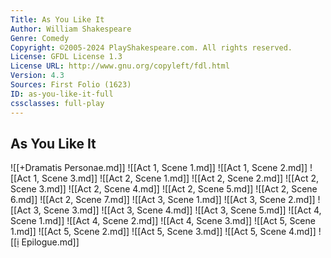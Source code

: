 ```yaml
---
Title: As You Like It
Author: William Shakespeare
Genre: Comedy
Copyright: ©2005-2024 PlayShakespeare.com. All rights reserved.
License: GFDL License 1.3
License URL: http://www.gnu.org/copyleft/fdl.html
Version: 4.3
Sources: First Folio (1623)
ID: as-you-like-it-full
cssclasses: full-play
---
```


## As You Like It

![[+Dramatis Personae.md]]
![[Act 1, Scene 1.md]]
![[Act 1, Scene 2.md]]
![[Act 1, Scene 3.md]]
![[Act 2, Scene 1.md]]
![[Act 2, Scene 2.md]]
![[Act 2, Scene 3.md]]
![[Act 2, Scene 4.md]]
![[Act 2, Scene 5.md]]
![[Act 2, Scene 6.md]]
![[Act 2, Scene 7.md]]
![[Act 3, Scene 1.md]]
![[Act 3, Scene 2.md]]
![[Act 3, Scene 3.md]]
![[Act 3, Scene 4.md]]
![[Act 3, Scene 5.md]]
![[Act 4, Scene 1.md]]
![[Act 4, Scene 2.md]]
![[Act 4, Scene 3.md]]
![[Act 5, Scene 1.md]]
![[Act 5, Scene 2.md]]
![[Act 5, Scene 3.md]]
![[Act 5, Scene 4.md]]
![[ị Epilogue.md]]

